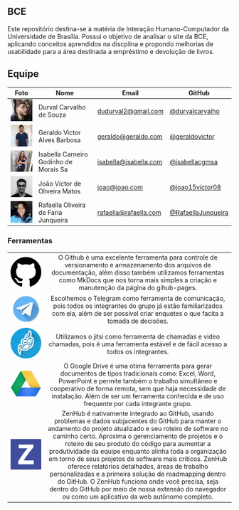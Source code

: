 ## BCE

Este repositório destina-se à matéria de Interação Humano-Computador da Universidade de Brasília. Possui o objetivo de analisar o site da BCE, aplicando conceitos aprendidos na discplina e propondo melhorias de usabilidade para a área destinada a empréstimo e devolução de livros.

## Equipe
 Foto | Nome | Email | GitHub |
 ---- | ---- | ----- | ------ |
<img src="_media/equipe/durval.jpg" alt="Durval Carvalho" width="100"> | Durval Carvalho de Souza	 | dudurval2@gmail.com | [@durvalcarvalho](https://github.com/durvalcarvalho) |
<img src="_media/equipe/geraldo.jpg" alt="Geraldo Victor" width="100"> | Geraldo Victor Alves Barbosa	 | geraldo@geraldo.com | [@geraldovictor](https://github.com/geraldovictor) |
<img src="_media/equipe/isabella.jpg" alt="Isabella Carneiro" width="100"> | Isabella Carneiro Godinho de Morais Sa	 | isabella@isabella.com | [@isabellacgmsa](https://github.com/isabellacgmsa) |
<img src="_media/equipe/joao.jpg" alt="João Victor" width="100"> | João Victor de Oliveira Matos	 | joao@joao.com | [@joao15victor08](https://github.com/joao15victor08) |
<img src="_media/equipe/rafaella.jpg" alt="Rafaella Oliveira" width="100"> | Rafaella Oliveira de Faria Junqueira	 | 	rafaella@rafaella.com | [@RafaellaJunqueira](https://github.com/RafaellaJunqueira) |

<h3> Ferramentas </h3>

|     |     | 
| :-: | :-: |
| <img src="_media/logos/github.png" width="1000"> | O Github é uma excelente ferramenta para controle de versionamento e armazenamento dos arquivos de documentação, além disso também utilizamos ferramentas como MkDocs que nos torna mais simples a criação e manutenção da página do gihub-pages. |
| <img src="_media/logos/telegram.png" width="250"> | Escolhemos o Telegram como ferramenta de comunicação, pois todos os integrantes do grupo já estão familiarizados com ela, além de ser possível criar enquetes o que facita a tomada de decisões. |
| <img src="_media/logos/jitsi.png" width="250"> | Utilizamos o jitsi como ferramenta de chamadas e video chamadas, pois é uma ferramenta estável e de fácil acesso a todos os integrantes. |
| <img src="_media/logos/drive.png" width="250"> | O Google Drive é uma ótima ferramenta para gerar documentos de tipos tradicionais como: Excel, Word, PowerPoint e permite também o trabalho simultâneo e cooperativo de forma remota, sem que haja necessidade de instalação. Além de ser um ferramenta conhecida e de uso frequente por cada integrante grupo. |
| <img src="_media/logos/zenhub.png" width="250"> | ZenHub é nativamente integrado ao GitHub, usando problemas e dados subjacentes do GitHub para manter o andamento do projeto atualizado e seu roteiro de software no caminho certo. Aproxima o gerenciamento de projetos e o roteiro de seu produto do código para aumentar a produtividade da equipe enquanto alinha toda a organização em torno de seus projetos de software mais críticos. ZenHub oferece relatórios detalhados, áreas de trabalho personalizadas e a primeira solução de roadmapping dentro do GitHub. O ZenHub funciona onde você precisa, seja dentro do GitHub por meio de nossa extensão do navegador ou como um aplicativo da web autônomo completo. |




